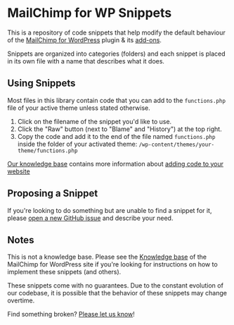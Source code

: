 # MailChimp for WP Snippets
This is a repository of code snippets that help modify the default behaviour of the [MailChimp for WordPress](https://mc4wp.com/) plugin &amp; its [add-ons](https://mc4wp.com/add-ons/).

Snippets are organized into categories (folders) and each snippet is placed in its own file with a name that describes what it does.

## Using Snippets

Most files in this library contain code that you can add to the `functions.php` file of your active theme unless stated otherwise. 

1. Click on the filename of the snippet you'd like to use.
2. Click the "Raw" button (next to "Blame" and "History") at the top right.
3. Copy the code and add it to the end of the file named `functions.php` inside the folder of your activated theme: `/wp-content/themes/your-theme/functions.php` 

[Our knowledge base](https://mc4wp.com/kb/) contains more information about [adding code to your website](https://mc4wp.com/kb/adding-code-to-to-your-website/)

## Proposing a Snippet

If you're looking to do something but are unable to find a snippet for it, please [open a new GitHub issue](https://github.com/ibericode/mc4wp-snippets/issues) and describe your need.

## Notes

This is not a knowledge base. Please see the [Knowledge base](https://mc4wp.com/kb/) of the MailChimp for WordPress site if you're looking for instructions on how to implement these snippets (and others).

These snippets come with no guarantees. Due to the constant evolution of our codebase, it is possible that the behavior of these snippets may change overtime. 

Find something broken? [Please let us know](https://github.com/ibericode/mc4wp-snippets/issues)!